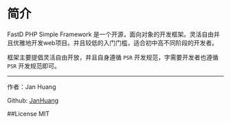 # 简介

FastD PHP Simple Framework 是一个开源，面向对象的开发框架。灵活自由并且优雅地开发web项目。并且较低的入门门槛，适合初中高不同阶段的开发者。

框架主要提倡灵活自由开放，并且自身遵循 `PSR` 开发规范，字需要开发者也遵循 `PSR` 开发规范即可。

------

作者：Jan Huang

Github: [JanHuang](https://github.com/JanHuang)

##License MIT
